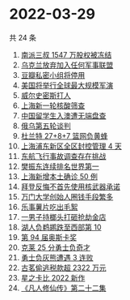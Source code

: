 # 2022-03-29

共 24 条

<!-- BEGIN ZHIHUSEARCH -->
<!-- 最后更新时间 Tue Mar 29 2022 22:12:58 GMT+0800 (China Standard Time) -->
1. [南派三叔 1547 万股权被冻结](https://www.zhihu.com/search?q=南派三叔)
1. [乌克兰放弃加入任何军事联盟](https://www.zhihu.com/search?q=乌克兰)
1. [豆瓣私密小组将停用](https://www.zhihu.com/search?q=豆瓣私密小组)
1. [美国将举行全球最大规模军演](https://www.zhihu.com/search?q=美国军演)
1. [威尔史密斯打人](https://www.zhihu.com/search?q=威尔史密斯)
1. [上海新一轮核酸筛查](https://www.zhihu.com/search?q=上海核酸)
1. [中国留学生入澳遭无端盘查](https://www.zhihu.com/search?q=中国留学生入澳)
1. [俄乌第五轮谈判](https://www.zhihu.com/search?q=第五轮谈判)
1. [杜兰特 27+8+7 篮网负黄蜂](https://www.zhihu.com/search?q=篮网)
1. [上海浦东新区全区封控管理 4 天](https://www.zhihu.com/search?q=上海浦东)
1. [东航飞行事故调查存在挑战](https://www.zhihu.com/search?q=东航飞行事故调查)
1. [樊振东连续排名世界第一](https://www.zhihu.com/search?q=樊振东)
1. [上海新增本土确诊 50 例](https://www.zhihu.com/search?q=上海新增)
1. [ 拜登反悔不首先使用核武器承诺](https://www.zhihu.com/search?q=拜登反悔)
1. [万门大学创始人圈钱手段繁多](https://www.zhihu.com/search?q=万门大学)
1. [乐事薯片吃出毛絮](https://www.zhihu.com/search?q=乐事薯片)
1. [一男子持榔头打砸抢劫金店](https://www.zhihu.com/search?q=打砸抢劫金店)
1. [湖人负鹈鹕跌至西部第 10](https://www.zhihu.com/search?q=湖人)
1. [第 94 届奥斯卡奖](https://www.zhihu.com/search?q=奥斯卡奖)
1. [克莱 25 分勇士负奇才](https://www.zhihu.com/search?q=勇士)
1. [勇士负灰熊遭遇 3 连败](https://www.zhihu.com/search?q=勇士)
1. [古茗偷逃税款超 2322 万元](https://www.zhihu.com/search?q=古茗)
1. [星之卡比 2022 新作](https://www.zhihu.com/search?q=星之卡比探索发现)
1. [《凡人修仙传》第二十二集](https://www.zhihu.com/search?q=凡人修仙传)
<!-- END ZHIHUSEARCH -->
